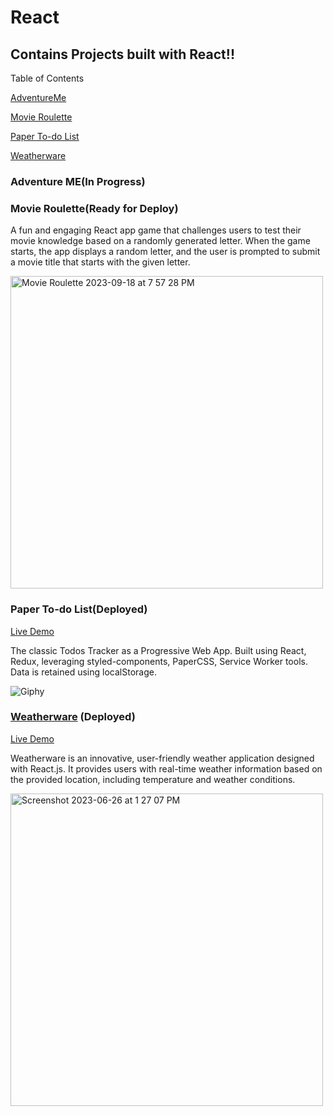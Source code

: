 # React
## Contains Projects built with React!!
Table of Contents

 [AdventureMe](#AdventureMe)
 
 [Movie Roulette](#Movie-Roulette)
 
 [Paper To-do List](#paper-to-do-list)
 
 [Weatherware](#weatherware)
### Adventure ME(In Progress)

### Movie Roulette(Ready for Deploy)
A fun and engaging React app game that challenges users to test their movie knowledge based on a randomly generated letter. When the game starts, the app displays a random letter, and the user is prompted to submit a movie title that starts with the given letter.

<img width="500" alt="Movie Roulette 2023-09-18 at 7 57 28 PM" src="https://github.com/ROUSE-prog/React/assets/52251052/a54e2a56-c449-4e02-951a-7fdcc9570d94">


### Paper To-do List(Deployed)
[Live Demo](https://paper-todo.firebaseapp.com)

The classic Todos Tracker as a Progressive Web App. Built using React, Redux, leveraging styled-components, PaperCSS, Service Worker tools. Data is retained using localStorage.

![Giphy](https://media.giphy.com/media/26DNeo2xDmfj3plbW/giphy.gif)

 
### [Weatherware](https://whatweatherware.netlify.app) (Deployed)
[Live Demo](https://whatweatherware.netlify.app)

Weatherware is an innovative, user-friendly weather application designed with React.js. It provides users with real-time weather information based on the provided location, including temperature and weather conditions.

<img width="500" alt="Screenshot 2023-06-26 at 1 27 07 PM" src="https://github.com/ROUSE-prog/React/assets/52251052/4e1fb56a-679a-45ad-b66f-cf7ab861016f">

